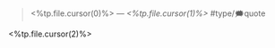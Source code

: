 > <%tp.file.cursor(0)%> 
> <cite> — <%tp.file.cursor(1)%> </cite>
> #type/🗯quote 

<%tp.file.cursor(2)%>